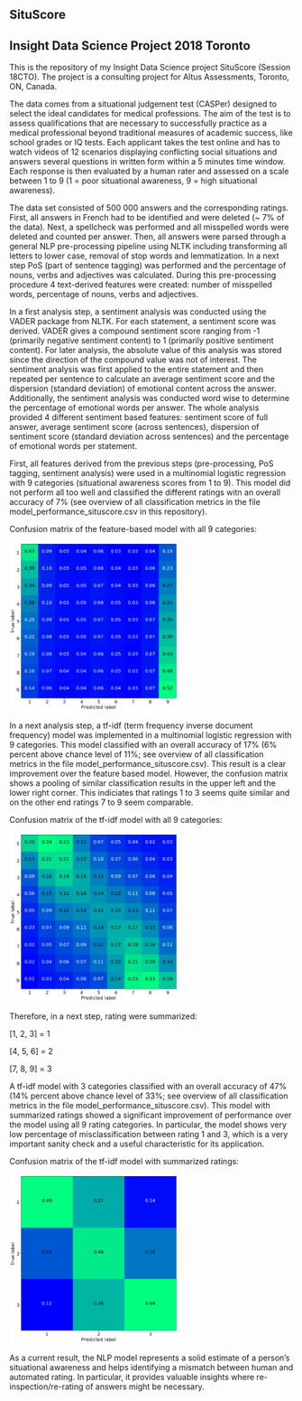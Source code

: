 ## SituScore
## Insight Data Science Project 2018 Toronto

This is the repository of my Insight Data Science project SituScore (Session 18CTO). The project is a consulting project for Altus Assessments, Toronto, ON, Canada. 

The data comes from a situational judgement test (CASPer) designed to select the ideal candidates for medical professions. The aim of the test is to assess qualifications that are necessary to successfully practice as a medical professional beyond traditional measures of academic success, like school grades or IQ tests. Each applicant takes the test online and has to watch videos of 12 scenarios displaying conflicting social situations and answers several questions in written form within a 5 minutes time window. Each response is then evaluated by a human rater and assessed on a scale between 1 to 9 (1 = poor situational awareness, 9 = high situational awareness). 

The data set consisted of 500 000 answers and the corresponding ratings. First, all answers in French had to be identified and were deleted (~ 7% of the data). Next, a spellcheck was performed and all misspelled words were deleted and counted per answer. Then, all answers were parsed through a general NLP pre-processing pipeline using NLTK including transforming all letters to lower case, removal of stop words and lemmatization. In a next step PoS (part of sentence tagging) was performed and the percentage of nouns, verbs and adjectives was calculated. During this pre-processing procedure 4 text-derived features were created: number of misspelled words, percentage of nouns, verbs and adjectives.

In a first analysis step, a sentiment analysis was conducted using the VADER package from NLTK. For each statement, a sentiment score was derived. VADER gives a compound sentiment score ranging from -1 (primarily negative sentiment content) to 1 (primarily positive sentiment content). For later analysis, the absolute value of this analysis was stored since the direction of the compound value was not of interest. The sentiment analysis was first applied to the entire statement and then repeated per sentence to calculate an average sentiment score and the dispersion (standard deviation) of emotional content across the answer. Additionally, the sentiment analysis was conducted word wise to determine the percentage of emotional words per answer. The whole analysis provided 4 different sentiment based features: sentiment score of full answer, average sentiment score (across sentences), dispersion of sentiment score (standard deviation across sentences) and the percentage of emotional words per statement.

First, all features derived from the previous steps (pre-processing, PoS tagging, sentiment analysis) were used in a multinomial logistic regression with 9 categories (situational awareness scores from 1 to 9). This model did not perform all too well and classified the different ratings witn an overall accuracy of 7% (see overview of all classification metrics in the file model_performance_situscore.csv in this repository).

Confusion matrix of the feature-based model with all 9 categories:

<img src="https://github.com/jorennig/SituScore/blob/master/Confusion_Matrix_features_full_scale.png" alt="CM" width="300" height="300">

In a next analysis step, a tf-idf (term frequency inverse document frequency) model was implemented in a multinomial logistic regression with 9 categories. This model classified with an overall accuracy of 17% (6% percent above chance level of 11%; see overview of all classification metrics in the file model_performance_situscore.csv). This result is a clear improvement over the feature based model. However, the confusion matrix shows a pooling of similar classification results in the upper left and the lower right corner. This indiciates that ratings 1 to 3 seems quite similar and on the other end ratings 7 to 9 seem comparable. 

Confusion matrix of the tf-idf model with all 9 categories:

<img src="https://github.com/jorennig/SituScore/blob/master/Confusion_Matrix_tfidf_full_scale.png" alt="CM" width="300" height="300">

Therefore, in a next step, rating were summarized:

[1, 2, 3] = 1

[4, 5, 6] = 2

[7, 8, 9] = 3

A tf-idf model with 3 categories classified with an overall accuracy of 47% (14% percent above chance level of 33%; see overview of all classification metrics in the file model_performance_situscore.csv). This model with summarized ratings showed a significant improvement of performance over the model using all 9 rating categories. In particular, the model shows very low percentage of misclassification between rating 1 and 3, which is a very important sanity check and a useful characteristic for its application.

Confusion matrix of the tf-idf model with summarized ratings:

<img src="https://github.com/jorennig/SituScore/blob/master/Confusion_Matrix_tfidf_summarized.png" alt="CM" width="300" height="300">

As a current result, the NLP model represents a solid estimate of a person’s situational awareness and helps identifying a mismatch between human and automated rating. In particular, it provides valuable insights where re-inspection/re-rating of answers might be necessary.
